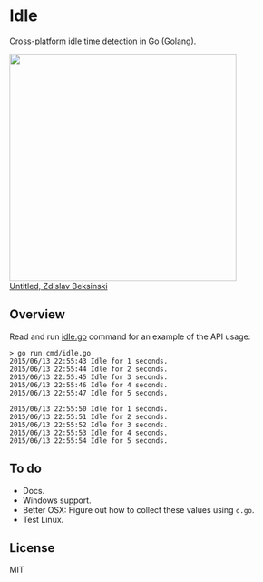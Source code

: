 Idle
=====

Cross-platform idle time detection in Go (Golang).

<img src="https://lh6.googleusercontent.com/-sm9TUtep2xs/T3R7ZCDrJVI/AAAAAAAAAKQ/jaSnMOyRJGw/w856-h1228-no/2_b%2Bdata%2Bnieznana.jpg" height="400"><br>
[Untitled, Zdislav Beksinski](http://www.wikiart.org/en/zdislav-beksinski)

Overview
--------

Read and run [idle.go](./cmd/idle.go) command for an example of the API usage:

```
> go run cmd/idle.go
2015/06/13 22:55:43 Idle for 1 seconds.
2015/06/13 22:55:44 Idle for 2 seconds.
2015/06/13 22:55:45 Idle for 3 seconds.
2015/06/13 22:55:46 Idle for 4 seconds.
2015/06/13 22:55:47 Idle for 5 seconds.

2015/06/13 22:55:50 Idle for 1 seconds.
2015/06/13 22:55:51 Idle for 2 seconds.
2015/06/13 22:55:52 Idle for 3 seconds.
2015/06/13 22:55:53 Idle for 4 seconds.
2015/06/13 22:55:54 Idle for 5 seconds.
```

To do
------

* Docs.
* Windows support.
* Better OSX: Figure out how to collect these values using ```c.go```.
* Test Linux.

License
-------

MIT
